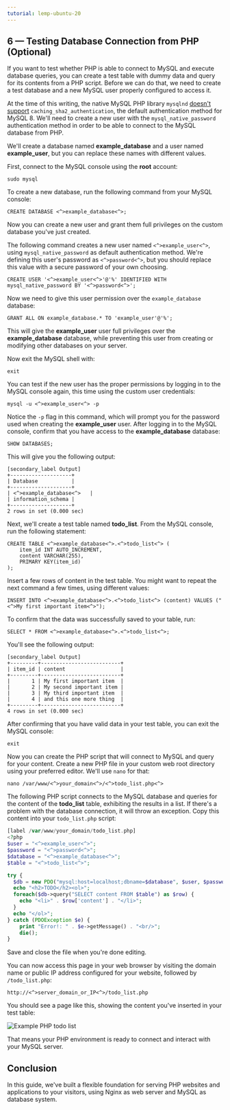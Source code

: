 ```yaml
---
tutorial: lemp-ubuntu-20
---
```

## 6 — Testing Database Connection from PHP (Optional)

If you want to test whether PHP is able to connect to MySQL and execute database queries, you can create a test table with dummy data and query for its contents from a PHP script. Before we can do that, we need to create a test database and a new MySQL user properly configured to access it.

At the time of this writing, the native MySQL PHP library `mysqlnd` [doesn't support](https://www.php.net/manual/en/ref.pdo-mysql.php) `caching_sha2_authentication`, the default authentication method for MySQL 8. We'll need to create a new user with the `mysql_native_password` authentication method in order to be able to connect to the MySQL database from PHP.

We'll create a database named **example\_database** and a user named **example\_user**, but you can replace these names with different values.

First, connect to the MySQL console using the **root** account:

```command
sudo mysql
```

To create a new database, run the following command from your MySQL console:

```custom_prefix(mysql>)
CREATE DATABASE <^>example_database<^>;
```

Now you can create a new user and grant them full privileges on the custom database you've just created.

The following command creates a new user named `<^>example_user<^>`, using `mysql_native_password` as default authentication method.  We're defining this user's password as `<^>password<^>`, but you should replace this value with a secure password of your own choosing.

```custom_prefix(mysql>)
CREATE USER '<^>example_user<^>'@'%' IDENTIFIED WITH mysql_native_password BY '<^>password<^>';
```
Now we need to give this user permission over the `example_database` database:

```custom_prefix(mysql>)
GRANT ALL ON example_database.* TO 'example_user'@'%';
```

This will give the **example\_user** user full privileges over the **example\_database** database, while preventing this user from creating or modifying other databases on your server.

Now exit the MySQL shell with:

```custom_prefix(mysql>)
exit
```

You can test if the new user has the proper permissions by logging in to the MySQL console again, this time using the custom user credentials:

```command
mysql -u <^>example_user<^> -p
```

Notice the `-p` flag in this command, which will prompt you for the password used when creating the **example\_user** user. After logging in to the MySQL console, confirm that you have access to the **example\_database** database:

```custom_prefix(mysql>)
SHOW DATABASES;
```

This will give you the following output:


```
[secondary_label Output]
+--------------------+
| Database           |
+--------------------+
| <^>example_database<^>   |
| information_schema |
+--------------------+
2 rows in set (0.000 sec)
```

Next, we'll create a test table named **todo_list**. From the MySQL console, run the following statement:

```custom_prefix(mysql>)
CREATE TABLE <^>example_database<^>.<^>todo_list<^> (
	item_id INT AUTO_INCREMENT,
	content VARCHAR(255),
	PRIMARY KEY(item_id)
);
```

Insert a few rows of content in the test table. You might want to repeat the next command a few times, using different values:

```custom_prefix(mysql>)
INSERT INTO <^>example_database<^>.<^>todo_list<^> (content) VALUES ("<^>My first important item<^>");
```

To confirm that the data was successfully saved to your table, run:

```custom_prefix(mysql>)
SELECT * FROM <^>example_database<^>.<^>todo_list<^>;
```

You'll see the following output:

```
[secondary_label Output]
+---------+--------------------------+
| item_id | content                  |
+---------+--------------------------+
|       1 | My first important item  |
|       2 | My second important item |
|       3 | My third important item  |
|       4 | and this one more thing  |
+---------+--------------------------+
4 rows in set (0.000 sec)

```

After confirming that you have valid data in your test table, you can exit the MySQL console:

```custom_prefix(mysql>)
exit
```

Now you can create the PHP script that will connect to MySQL and query for your content. Create a new PHP file in your custom web root directory using your preferred editor. We'll use `nano` for that:

```command
nano /var/www/<^>your_domain<^>/<^>todo_list.php<^>
```

The following PHP script connects to the MySQL database and queries for the content of the **todo_list** table, exhibiting the results in a list. If there's a problem with the database connection, it will throw an exception.
Copy this content into your `todo_list.php` script:

```php
[label /var/www/your_domain/todo_list.php]
<?php
$user = "<^>example_user<^>";
$password = "<^>password<^>";
$database = "<^>example_database<^>";
$table = "<^>todo_list<^>";

try {
  $db = new PDO("mysql:host=localhost;dbname=$database", $user, $password);
  echo "<h2>TODO</h2><ol>"; 
  foreach($db->query("SELECT content FROM $table") as $row) {
    echo "<li>" . $row['content'] . "</li>";
  }
  echo "</ol>";
} catch (PDOException $e) {
    print "Error!: " . $e->getMessage() . "<br/>";
    die();
}
```

Save and close the file when you're done editing.

You can now access this page in your web browser by visiting the domain name or public IP address configured for your website, followed by `/todo_list.php`:

```
http://<^>server_domain_or_IP<^>/todo_list.php
```

You should see a page like this, showing the content you've inserted in your test table:

![Example PHP todo list](https://assets.digitalocean.com/articles/lemp_debian10/todo_list.png)

That means your PHP environment is ready to connect and interact with your MySQL server.

## Conclusion

In this guide, we've built a flexible foundation for serving PHP websites and applications to your visitors, using Nginx as web server and MySQL as database system.

